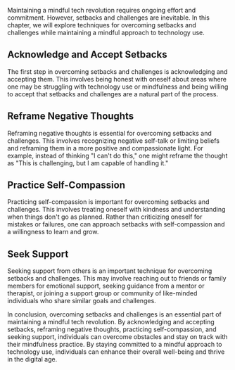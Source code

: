 
Maintaining a mindful tech revolution requires ongoing effort and commitment. However, setbacks and challenges are inevitable. In this chapter, we will explore techniques for overcoming setbacks and challenges while maintaining a mindful approach to technology use.

Acknowledge and Accept Setbacks
-------------------------------

The first step in overcoming setbacks and challenges is acknowledging and accepting them. This involves being honest with oneself about areas where one may be struggling with technology use or mindfulness and being willing to accept that setbacks and challenges are a natural part of the process.

Reframe Negative Thoughts
-------------------------

Reframing negative thoughts is essential for overcoming setbacks and challenges. This involves recognizing negative self-talk or limiting beliefs and reframing them in a more positive and compassionate light. For example, instead of thinking "I can't do this," one might reframe the thought as "This is challenging, but I am capable of handling it."

Practice Self-Compassion
------------------------

Practicing self-compassion is important for overcoming setbacks and challenges. This involves treating oneself with kindness and understanding when things don't go as planned. Rather than criticizing oneself for mistakes or failures, one can approach setbacks with self-compassion and a willingness to learn and grow.

Seek Support
------------

Seeking support from others is an important technique for overcoming setbacks and challenges. This may involve reaching out to friends or family members for emotional support, seeking guidance from a mentor or therapist, or joining a support group or community of like-minded individuals who share similar goals and challenges.

In conclusion, overcoming setbacks and challenges is an essential part of maintaining a mindful tech revolution. By acknowledging and accepting setbacks, reframing negative thoughts, practicing self-compassion, and seeking support, individuals can overcome obstacles and stay on track with their mindfulness practice. By staying committed to a mindful approach to technology use, individuals can enhance their overall well-being and thrive in the digital age.

